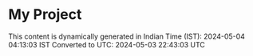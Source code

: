# My Project

This content is dynamically generated in Indian Time (IST): 2024-05-04 04:13:03 IST
Converted to UTC: 2024-05-03 22:43:03 UTC
